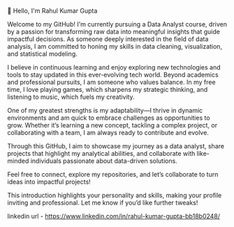 👋 Hello, I'm Rahul Kumar Gupta

Welcome to my GitHub! I'm currently pursuing a Data Analyst course, driven by a passion for transforming raw data into meaningful insights that guide impactful decisions. As someone deeply interested in the field of data analysis, I am committed to honing my skills in data cleaning, visualization, and statistical modeling.

I believe in continuous learning and enjoy exploring new technologies and tools to stay updated in this ever-evolving tech world. Beyond academics and professional pursuits, I am someone who values balance. In my free time, I love playing games, which sharpens my strategic thinking, and listening to music, which fuels my creativity.

One of my greatest strengths is my adaptability—I thrive in dynamic environments and am quick to embrace challenges as opportunities to grow. Whether it’s learning a new concept, tackling a complex project, or collaborating with a team, I am always ready to contribute and evolve.

Through this GitHub, I aim to showcase my journey as a data analyst, share projects that highlight my analytical abilities, and collaborate with like-minded individuals passionate about data-driven solutions.

Feel free to connect, explore my repositories, and let’s collaborate to turn ideas into impactful projects!

This introduction highlights your personality and skills, making your profile inviting and professional. Let me know if you’d like further tweaks!

linkedin url - https://www.linkedin.com/in/rahul-kumar-gupta-bb18b0248/










